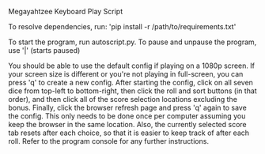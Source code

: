 Megayahtzee Keyboard Play Script

To resolve dependencies, run: 'pip install -r /path/to/requirements.txt'

To start the program, run autoscript.py.
To pause and unpause the program, use '|' (starts paused)

You should be able to use the default config if playing on a 1080p screen.
If your screen size is different or you're not playing in full-screen, you can press 'q' to create a new config.
After starting the config, click on all seven dice from top-left to bottom-right, then click the roll and sort buttons (in that order), and then click all of the score selection locations excluding the bonus. 
Finally, click the browser refresh page and press 'q' again to save the config. 
This only needs to be done once per computer assuming you keep the browser in the same location.
Also, the currently selected score tab resets after each choice, so that it is easier to keep track of after each roll.
Refer to the program console for any further instructions.